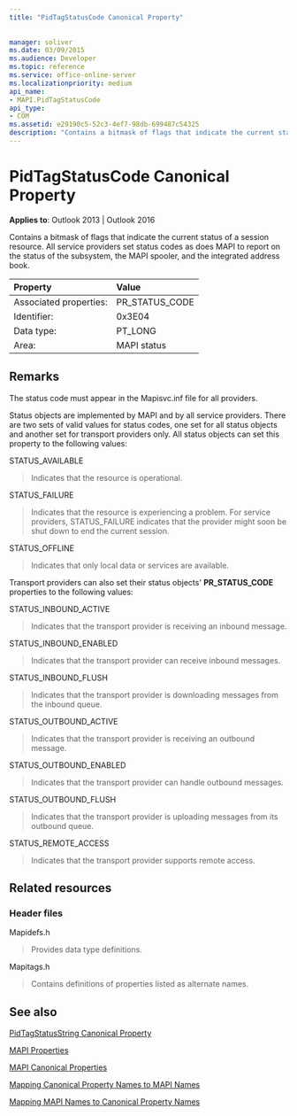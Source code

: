 ```yaml
---
title: "PidTagStatusCode Canonical Property"
 
 
manager: soliver
ms.date: 03/09/2015
ms.audience: Developer
ms.topic: reference
ms.service: office-online-server
ms.localizationpriority: medium
api_name:
- MAPI.PidTagStatusCode
api_type:
- COM
ms.assetid: e29190c5-52c3-4ef7-98db-699487c54325
description: "Contains a bitmask of flags that indicate the current status of a session resource. The status code must appear in the Mapisvc.inf file for all providers."
---
```


# PidTagStatusCode Canonical Property

  
  
**Applies to**: Outlook 2013 | Outlook 2016 
  
Contains a bitmask of flags that indicate the current status of a session resource. All service providers set status codes as does MAPI to report on the status of the subsystem, the MAPI spooler, and the integrated address book.
  
|Property |Value |
|:-----|:-----|
|Associated properties:  <br/> |PR_STATUS_CODE  <br/> |
|Identifier:  <br/> |0x3E04  <br/> |
|Data type:  <br/> |PT_LONG  <br/> |
|Area:  <br/> |MAPI status  <br/> |
   
## Remarks

The status code must appear in the Mapisvc.inf file for all providers. 
  
Status objects are implemented by MAPI and by all service providers. There are two sets of valid values for status codes, one set for all status objects and another set for transport providers only. All status objects can set this property to the following values:
  
STATUS_AVAILABLE 
  
> Indicates that the resource is operational.
    
STATUS_FAILURE 
  
> Indicates that the resource is experiencing a problem. For service providers, STATUS_FAILURE indicates that the provider might soon be shut down to end the current session.
    
STATUS_OFFLINE 
  
> Indicates that only local data or services are available.
    
Transport providers can also set their status objects' **PR_STATUS_CODE** properties to the following values: 
  
STATUS_INBOUND_ACTIVE 
  
> Indicates that the transport provider is receiving an inbound message. 
    
STATUS_INBOUND_ENABLED 
  
> Indicates that the transport provider can receive inbound messages.
    
STATUS_INBOUND_FLUSH 
  
> Indicates that the transport provider is downloading messages from the inbound queue.
    
STATUS_OUTBOUND_ACTIVE 
  
> Indicates that the transport provider is receiving an outbound message. 
    
STATUS_OUTBOUND_ENABLED 
  
> Indicates that the transport provider can handle outbound messages.
    
STATUS_OUTBOUND_FLUSH 
  
> Indicates that the transport provider is uploading messages from its outbound queue.
    
STATUS_REMOTE_ACCESS 
  
> Indicates that the transport provider supports remote access.
    
## Related resources

### Header files

Mapidefs.h
  
> Provides data type definitions.
    
Mapitags.h
  
> Contains definitions of properties listed as alternate names.
    
## See also



[PidTagStatusString Canonical Property](pidtagstatusstring-canonical-property.md)


[MAPI Properties](mapi-properties.md)
  
[MAPI Canonical Properties](mapi-canonical-properties.md)
  
[Mapping Canonical Property Names to MAPI Names](mapping-canonical-property-names-to-mapi-names.md)
  
[Mapping MAPI Names to Canonical Property Names](mapping-mapi-names-to-canonical-property-names.md)

